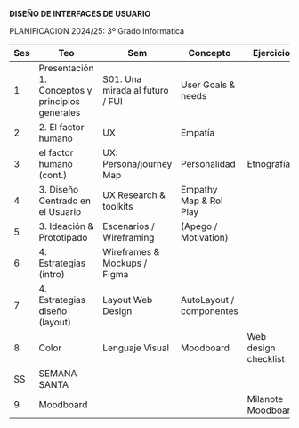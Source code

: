 **DISEÑO DE INTERFACES DE USUARIO**

PLANIFICACION 2024/25: 3º Grado Informatica



| Ses  | Teo                                                   | Sem                             | Concepto               | Ejercicio  | Práctica |
| ---- | ----------------------------------------------------- | ------------------------------- | ---------------------- | ---------- | -------- |
| 1    | Presentación <br>1. Conceptos  y principios generales | S01. Una mirada al futuro / FUI | User Goals & needs     |            |          |
| 2    | 2. El factor humano                                   | UX                              | Empatía                |            | P1       |
| 3    |    el factor humano (cont.)                           | UX: Persona/journey Map         | Personalidad           | Etnografía | P1       |
| 4    | 3. Diseño Centrado en el Usuario                      | UX Research & toolkits          | Empathy Map & Rol Play |            | P2       |
| 5    | 3. Ideación & Prototipado                             | Escenarios  / Wireframing       | (Apego / Motivation)    |            | P2       |
| 6    | 4. Estrategias (intro)                                | Wireframes & Mockups / Figma    |                         |            | P2       |
| 7    | 4. Estrategias diseño (layout)                        |  Layout Web Design              | AutoLayout / componentes  |   | P2       |
| 8    |    Color                                   |  Lenguaje Visual                               | Moodboard                         |  Web design checklist  | P3       |
| SS    |    SEMANA SANTA                                  |                                 |                          |   |        |
| 9    | Moodboard                        |                |   |  Milanote Moodboard     | P2       |
